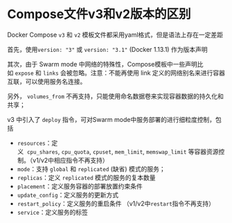 # Compose文件v3和v2版本的区别

Docker Compose `v3` 和 `v2` 模板文件都采用yaml格式，但是语法上存在一定差距

首先，使用`version: "3"` 或 `version: "3.1"` (Docker 1.13.1) 作为版本声明

其次，由于 Swarm mode 中网络的特殊性，Compose模板中一些声明比如 `expose` 和 `links` 会被忽略。注意：不能再使用 link 定义的网络别名来进行容器互联，可以使用服务名连接。

另外， `volumes_from` 不再支持，只能使用命名数据卷来实现容器数据的持久化和共享；

v3 中引入了 `deploy` 指令，可对Swarm mode中服务部署的进行细粒度控制，包括

- `resources`：定义  `cpu_shares`, `cpu_quota`, `cpuset`, `mem_limit`, `memswap_limit` 等容器资源控制。（v1/v2中相应指令不再支持）
- `mode`：支持 `global` 和 `replicated` (缺省) 模式的服务；
- `replicas`：定义 `replicated` 模式的服务的复本数量
- `placement`：定义服务容器的部署放置约束条件
- `update_config`：定义服务的更新方式
- `restart_policy`：定义服务的重启条件 （v1/v2中`restart`指令不再支持）
- `service`：定义服务的标签



